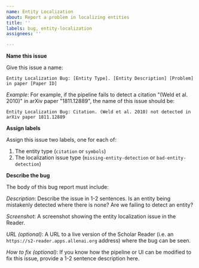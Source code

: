 ```yaml
---
name: Entity Localization
about: Report a problem in localizing entities
title: ''
labels: bug, entity-localization
assignees: ''

---
```


**Name this issue**

Give this issue a name:

```
Entity Localization Bug: [Entity Type]. [Entity Description] [Problem] in paper [Paper ID]
```

*Example*: For example, if the pipeline fails to detect a citation "(Weld et al. 2010)" in arXiv paper "1811.12889", the name of this issue should be:

```
Entity Localization Bug: Citation. (Weld et al. 2010) not detected in arXiv paper 1811.12889
```

**Assign labels**

Assign this issue two labels, one for each of:
1. The entity type (`citation` or `symbols`)
2. The localization issue type (`missing-entity-detection` or `bad-entity-detection`)

**Describe the bug**

The body of this bug report must include:

_Description_: Describe the issue in 1-2 sentences. Is an entity being mistakenly detected where there is none? Are we failing to detect an entity?

_Screenshot_: A screenshot showing the entity localization issue in the Reader.

_URL (optional)_: A URL to a live version of the Scholar Reader (i.e. an `https://s2-reader.apps.allenai.org` address) where the bug can be seen.

_How to fix (optional)_: If you know how the pipeline or UI can be modified to fix this issue, provide a 1-2 sentence description here.
